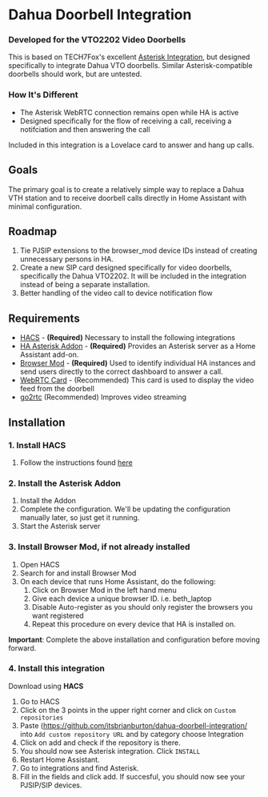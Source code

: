 # Dahua Doorbell Integration
### Developed for the VTO2202 Video Doorbells

This is based on TECH7Fox's excellent [Asterisk Integration](https://github.com/TECH7Fox/Asterisk-integration), but designed specifically to integrate Dahua VTO doorbells. Similar Asterisk-compatible doorbells should work, but are untested.

### How It's Different
* The Asterisk WebRTC connection remains open while HA is active
* Designed specifically for the flow of receiving a call, receiving a notifciation and then answering the call

Included in this integration is a Lovelace card to answer and hang up calls.

## Goals
The primary goal is to create a relatively simple way to replace a Dahua VTH station and to receive doorbell calls directly in Home Assistant with minimal configuration.

## Roadmap
1. Tie PJSIP extensions to the browser_mod device IDs instead of creating unnecessary persons in HA.
1. Create a new SIP card designed specifically for video doorbells, specifically the Dahua VTO2202.  It will be included in the integration instead of being a separate installation.
1. Better handling of the video call to device notification flow

## Requirements
* [HACS](https://www.hacs.xyz/docs/use/download/download/#to-download-hacs-ossupervised) - **(Required)** Necessary to install the following integrations
* [HA Asterisk Addon](https://github.com/TECH7Fox/asterisk-hass-addons) - **(Required)** Provides an Asterisk server as a Home Assistant add-on.
* [Browser Mod](https://github.com/thomasloven/hass-browser_mod) - **(Required)** Used to identify individual HA instances and send users directly to the correct dashboard to answer a call.
* [WebRTC Card](https://github.com/AlexxIT/WebRTC) - (Recommended) This card is used to display the video feed from the doorbell
* [go2rtc](https://github.com/AlexxIT/go2rtc) (Recommended) Improves video streaming

## Installation

### 1. Install HACS
1. Follow the instructions found [here](https://www.hacs.xyz/docs/use/download/download/#to-download-hacs)


### 2. Install the Asterisk Addon
1. Install the Addon
1. Complete the configuration.  We'll be updating the configuration manually later, so just get it running.
1. Start the Asterisk server

### 3. Install Browser Mod, if not already installed
1. Open HACS
1. Search for and install Browser Mod
1. On each device that runs Home Assistant, do the following:
   1. Click on Browser Mod in the left hand menu
   2. Give each device a unique browser ID.  i.e. beth_laptop
   3. Disable Auto-register as you should only register the browsers you want registered
   4. Repeat this procedure on every device that HA is installed on.

**Important**: Complete the above installation and configuration before moving forward.

### 4. Install this integration


Download using **HACS**
 1. Go to HACS
 2. Click on the 3 points in the upper right corner and click on `Custom repositories`
 3. Paste (https://github.com/itsbrianburton/dahua-doorbell-integration/ into `Add custom repository URL` and by category choose Integration
 4. Click on add and check if the repository is there.
 5. You should now see Asterisk integration. Click `INSTALL`
 6. Restart Home Assistant.
 7. Go to integrations and find Asterisk.
 8. Fill in the fields and click add. If succesful, you should now see your PJSIP/SIP devices.
